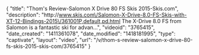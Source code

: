 {
    "title": "Thom's Review-Salomon X Drive 80 FS Skis 2015-Skis.com",
    "description": "http:\/\/www.skis.com\/Salomon-X-Drive-8.0-FS-Skis-with-XT-12-Bindings-2015\/361001P,default,pd.html The X-Drive 8.0 FS from Salomon is a fantastic ski for advan...",
    "videoid": "3765415",
    "date_created": "1411361078",
    "date_modified": "1418181995",
    "type": "captivate",
    "layout": "video",
    "url": "\/v\/thom-s-review-salomon-x-drive-80-fs-skis-2015-skis-com\/3765415"
}